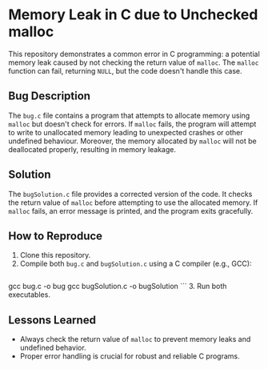 # Memory Leak in C due to Unchecked malloc

This repository demonstrates a common error in C programming: a potential memory leak caused by not checking the return value of `malloc`.  The `malloc` function can fail, returning `NULL`, but the code doesn't handle this case.

## Bug Description

The `bug.c` file contains a program that attempts to allocate memory using `malloc` but doesn't check for errors. If `malloc` fails, the program will attempt to write to unallocated memory leading to unexpected crashes or other undefined behaviour.  Moreover, the memory allocated by `malloc` will not be deallocated properly, resulting in memory leakage.

## Solution

The `bugSolution.c` file provides a corrected version of the code. It checks the return value of `malloc` before attempting to use the allocated memory. If `malloc` fails, an error message is printed, and the program exits gracefully.

## How to Reproduce

1.  Clone this repository.
2.  Compile both `bug.c` and `bugSolution.c` using a C compiler (e.g., GCC):
    ```bash
gcc bug.c -o bug
gcc bugSolution.c -o bugSolution
    ```
3.  Run both executables.

## Lessons Learned

- Always check the return value of `malloc` to prevent memory leaks and undefined behavior.
- Proper error handling is crucial for robust and reliable C programs.